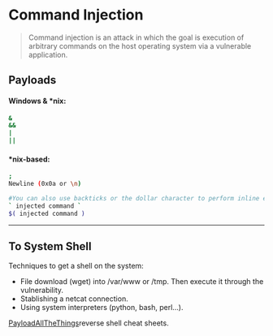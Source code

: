 # Command Injection

> Command injection is an attack in which the goal is execution of arbitrary commands on the host operating system via a vulnerable application.

## Payloads

#### Windows & *nix:

```bash
&
&&
|
||
```

#### *nix-based:

```bash
;
Newline (0x0a or \n)

#You can also use backticks or the dollar character to perform inline execution of an injected command within the original command:
` injected command `
$( injected command )
```
_____ 

## To System Shell

Techniques to get a shell on the system:

* File download (wget) into /var/www or /tmp. Then execute it through the vulnerability.
* Stablishing a netcat connection.
* Using system interpreters (python, bash, perl...).

[PayloadAllTheThings](https://github.com/swisskyrepo/PayloadsAllTheThings/blob/master/Methodology%20and%20Resources/Reverse%20Shell%20Cheatsheet.md#python)reverse shell cheat sheets.

